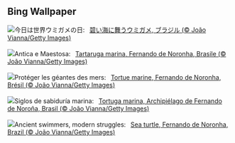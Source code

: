 ## Bing Wallpaper
![](https://www.bing.com/th?id=OHR.SeaTurtleBrazil_JA-JP7521430958_UHD.jpg&w=1000)今日は世界ウミガメの日:&nbsp;&ensp;[碧い海に舞うウミガメ, ブラジル (© João Vianna/Getty Images)](https://www.bing.com/th?id=OHR.SeaTurtleBrazil_JA-JP7521430958_UHD.jpg)
<br><br/>
![](https://www.bing.com/th?id=OHR.SeaTurtleBrazil_IT-IT6000717103_UHD.jpg&w=1000)Antica e Maestosa:&nbsp;&ensp;[Tartaruga marina, Fernando de Noronha, Brasile (© João Vianna/Getty Images)](https://www.bing.com/th?id=OHR.SeaTurtleBrazil_IT-IT6000717103_UHD.jpg)
<br><br/>
![](https://www.bing.com/th?id=OHR.SeaTurtleBrazil_FR-FR5032411493_UHD.jpg&w=1000)Protéger les géantes des mers:&nbsp;&ensp;[Tortue marine, Fernando de Noronha, Brésil (© João Vianna/Getty Images)](https://www.bing.com/th?id=OHR.SeaTurtleBrazil_FR-FR5032411493_UHD.jpg)
<br><br/>
![](https://www.bing.com/th?id=OHR.SeaTurtleBrazil_ES-ES0110277118_UHD.jpg&w=1000)Siglos de sabiduría marina:&nbsp;&ensp;[Tortuga marina, Archipiélago de Fernando de Noroña, Brasil (© João Vianna/Getty Images)](https://www.bing.com/th?id=OHR.SeaTurtleBrazil_ES-ES0110277118_UHD.jpg)
<br><br/>
![](https://www.bing.com/th?id=OHR.SeaTurtleBrazil_EN-GB7944725129_UHD.jpg&w=1000)Ancient swimmers, modern struggles:&nbsp;&ensp;[Sea turtle, Fernando de Noronha, Brazil (© João Vianna/Getty Images)](https://www.bing.com/th?id=OHR.SeaTurtleBrazil_EN-GB7944725129_UHD.jpg)
<br><br/>
